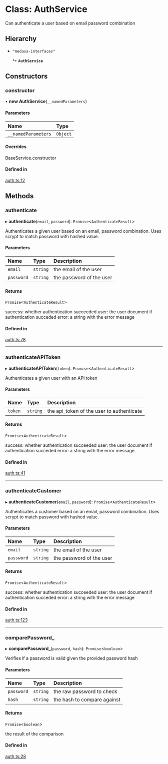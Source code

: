# Class: AuthService

Can authenticate a user based on email password combination

## Hierarchy

- `"medusa-interfaces"`

  ↳ **`AuthService`**

## Constructors

### constructor

• **new AuthService**(`__namedParameters`)

#### Parameters

| Name | Type |
| :------ | :------ |
| `__namedParameters` | `Object` |

#### Overrides

BaseService.constructor

#### Defined in

[auth.ts:12](https://github.com/medusajs/medusa/blob/636edb65/packages/medusa/src/services/auth.ts#L12)

## Methods

### authenticate

▸ **authenticate**(`email`, `password`): `Promise`<`AuthenticateResult`\>

Authenticates a given user based on an email, password combination. Uses
scrypt to match password with hashed value.

#### Parameters

| Name | Type | Description |
| :------ | :------ | :------ |
| `email` | `string` | the email of the user |
| `password` | `string` | the password of the user |

#### Returns

`Promise`<`AuthenticateResult`\>

   success: whether authentication succeeded
   user: the user document if authentication succeded
   error: a string with the error message

#### Defined in

[auth.ts:78](https://github.com/medusajs/medusa/blob/636edb65/packages/medusa/src/services/auth.ts#L78)

___

### authenticateAPIToken

▸ **authenticateAPIToken**(`token`): `Promise`<`AuthenticateResult`\>

Authenticates a given user with an API token

#### Parameters

| Name | Type | Description |
| :------ | :------ | :------ |
| `token` | `string` | the api_token of the user to authenticate |

#### Returns

`Promise`<`AuthenticateResult`\>

   success: whether authentication succeeded
   user: the user document if authentication succeded
   error: a string with the error message

#### Defined in

[auth.ts:41](https://github.com/medusajs/medusa/blob/636edb65/packages/medusa/src/services/auth.ts#L41)

___

### authenticateCustomer

▸ **authenticateCustomer**(`email`, `password`): `Promise`<`AuthenticateResult`\>

Authenticates a customer based on an email, password combination. Uses
scrypt to match password with hashed value.

#### Parameters

| Name | Type | Description |
| :------ | :------ | :------ |
| `email` | `string` | the email of the user |
| `password` | `string` | the password of the user |

#### Returns

`Promise`<`AuthenticateResult`\>

   success: whether authentication succeeded
   user: the user document if authentication succeded
   error: a string with the error message

#### Defined in

[auth.ts:123](https://github.com/medusajs/medusa/blob/636edb65/packages/medusa/src/services/auth.ts#L123)

___

### comparePassword\_

▸ **comparePassword_**(`password`, `hash`): `Promise`<`boolean`\>

Verifies if a password is valid given the provided password hash

#### Parameters

| Name | Type | Description |
| :------ | :------ | :------ |
| `password` | `string` | the raw password to check |
| `hash` | `string` | the hash to compare against |

#### Returns

`Promise`<`boolean`\>

the result of the comparison

#### Defined in

[auth.ts:28](https://github.com/medusajs/medusa/blob/636edb65/packages/medusa/src/services/auth.ts#L28)
